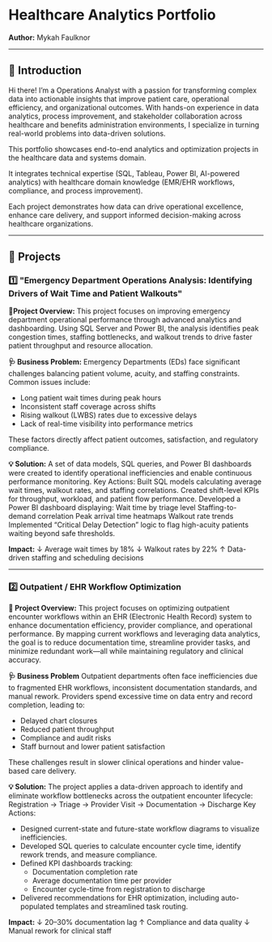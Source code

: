 # Healthcare Analytics Portfolio

**Author:** Mykah Faulknor

---

## 📌 Introduction 
Hi there! I’m a Operations Analyst with a passion for transforming complex data into actionable insights that improve patient care, operational efficiency, and organizational outcomes. With hands-on experience in data analytics, process improvement, and stakeholder collaboration across healthcare and benefits administration environments, I specialize in turning real-world problems into data-driven solutions.

This portfolio showcases end-to-end analytics and optimization projects in the healthcare data and systems domain.

It integrates technical expertise (SQL, Tableau, Power BI, AI-powered analytics) with healthcare domain knowledge (EMR/EHR workflows, compliance, and process improvement).

Each project demonstrates how data can drive operational excellence, enhance care delivery, and support informed decision-making across healthcare organizations.


---
## 📂 Projects

### 1️⃣ "Emergency Department Operations Analysis: Identifying Drivers of Wait Time and Patient Walkouts"

**📘Project Overview:** This project focuses on improving emergency department operational performance through advanced analytics and dashboarding.
Using SQL Server and Power BI, the analysis identifies peak congestion times, staffing bottlenecks, and walkout trends to drive faster patient throughput and resource allocation.

**🩺 Business Problem:** Emergency Departments (EDs) face significant challenges balancing patient volume, acuity, and staffing constraints.
Common issues include:
- Long patient wait times during peak hours
- Inconsistent staff coverage across shifts
- Rising walkout (LWBS) rates due to excessive delays
- Lack of real-time visibility into performance metrics
  
These factors directly affect patient outcomes, satisfaction, and regulatory compliance.

**💡 Solution:**
A set of data models, SQL queries, and Power BI dashboards were created to identify operational inefficiencies and enable continuous performance monitoring.
Key Actions:
Built SQL models calculating average wait times, walkout rates, and staffing correlations.
Created shift-level KPIs for throughput, workload, and patient flow performance.
Developed a Power BI dashboard displaying:
Wait time by triage level
Staffing-to-demand correlation
Peak arrival time heatmaps
Walkout rate trends
Implemented “Critical Delay Detection” logic to flag high-acuity patients waiting beyond safe thresholds.

**Impact:**
↓ Average wait times by 18%
↓ Walkout rates by 22%
↑ Data-driven staffing and scheduling decisions

---

### 2️⃣ Outpatient / EHR Workflow Optimization

**📘 Project Overview:**
This project focuses on optimizing outpatient encounter workflows within an EHR (Electronic Health Record) system to enhance documentation efficiency, provider compliance, and operational performance.
By mapping current workflows and leveraging data analytics, the goal is to reduce documentation time, streamline provider tasks, and minimize redundant work—all while maintaining regulatory and clinical accuracy.

**🩺 Business Problem**
Outpatient departments often face inefficiencies due to fragmented EHR workflows, inconsistent documentation standards, and manual rework.
Providers spend excessive time on data entry and record completion, leading to:
- Delayed chart closures
- Reduced patient throughput
- Compliance and audit risks
- Staff burnout and lower patient satisfaction
  
These challenges result in slower clinical operations and hinder value-based care delivery.

**💡 Solution:**
The project applies a data-driven approach to identify and eliminate workflow bottlenecks across the outpatient encounter lifecycle:
Registration → Triage → Provider Visit → Documentation → Discharge
Key Actions:
- Designed current-state and future-state workflow diagrams to visualize inefficiencies.
- Developed SQL queries to calculate encounter cycle time, identify rework trends, and measure compliance.
- Defined KPI dashboards tracking:
    - Documentation completion rate
    - Average documentation time per provider
    - Encounter cycle-time from registration to discharge
- Delivered recommendations for EHR optimization, including auto-populated templates and streamlined task routing.
  
**Impact:**
↓ 20–30% documentation lag
↑ Compliance and data quality
↓ Manual rework for clinical staff
  
